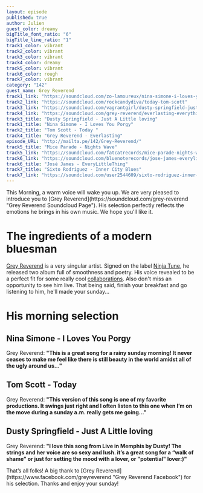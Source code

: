 ```yaml
---
layout: episode
published: true
author: Julien
guest_color: dreamy
bigTitle_font_ratio: "6"
bigTitle_line_ratio: "1"
track1_color: vibrant
track2_color: vibrant
track3_color: vibrant
track4_color: dreamy
track5_color: vibrant
track6_color: rough
track7_color: vibrant
category: "142"
guest_name: Grey Reverend
track1_link: "https://soundcloud.com/zo-lamoureux/nina-simone-i-loves-you-porgy"
track2_link: "https://soundcloud.com/rockcandydiva/today-tom-scott"
track3_link: "https://soundcloud.com/vagrantgirl/dusty-springfield-just-a-little-loving"
track4_link: "https://soundcloud.com/grey-reverend/everlasting-everything-radio"
track3_title: "Dusty Springfield - Just A Little loving"
track1_title: "Nina Simone - I Loves You Porgy"
track2_title: "Tom Scott - Today "
track4_title: "Grey Reverend - Everlasting"
episode_URL: "http://mailta.pe/142/Grey-Reverend/"
track5_title: "Mice Parade - Nights Wave"
track5_link: "https://soundcloud.com/fatcatrecords/mice-parade-nights-wave"
track6_link: "https://soundcloud.com/bluenoterecords/jose-james-everylittlething"
track6_title: "José James - EveryLittleThing"
track7_title: "Sixto Rodriguez - Inner City Blues"
track7_link: "https://soundcloud.com/user2544609/sixto-rodriguez-inner-city-blues"
---
```


<p id="introduction">
This Morning, a warm voice will wake you up. We are very pleased to introduce you to [Grey Reverend](https://soundcloud.com/grey-reverend "Grey Reverend Soundcloud Page"). His selection perfectly reflects the emotions he brings in his own music. We hope you'll like it.</p>

# The ingredients of a modern bluesman

[Grey Reverend](http://ninjatune.net/artist/grey-reverend#.U392AZR_uBA "Grey Reverend's Page on Ninja Tune ") is a very singular artist. Signed on the label [Ninja Tune](http://ninjatune.net/ "Ninja Tune Website"), he released two album full of smoothness and poetry. His voice revealed to be a perfect fit for some really cool [collaborations](http://ninjatune.net/release/bonobo/first-fires). Also don't miss an opportunity to see him live. That being said, finish your breakfast and go listening to him, he'll made your sunday...

# His morning selection

## Nina Simone - I Loves You Porgy
Grey Reverend: **"**This is a great song for a rainy sunday morning! It never ceases to make me feel like there is still beauty in the world amidst all of the ugly around us…**"**

## Tom Scott - Today
Grey Reverend: **"**This version of this song is one of my favorite productions. It swings just right and I often listen to this one when I’m on the move during a sunday a.m. really gets me going…**"**

## Dusty Springfield - Just A Little loving
Grey Reverend: **"**I love this song from Live in Memphis by Dusty! The strings and her voice are so sexy and lush. it’s a great song for a **“**walk of shame**”** or just for setting the mood with a lover, or **"**potential**"** lover:)**"**

<p id="outroduction">
That’s all folks! A big thank to [Grey Reverend](https://www.facebook.com/greyreverend "Grey Reverend Facebook") for his selection. Thanks and enjoy your sunday!
</p>